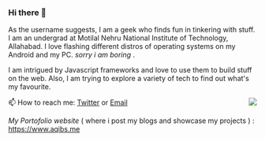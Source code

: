 ### Hi there 👋

<!--
**geeqib23/geeqib23** is a ✨ _special_ ✨ repository because its `README.md` (this file) appears on your GitHub profile.
-->

As the username suggests, I am a geek who finds fun in tinkering with stuff. I am an undergrad at Motilal Nehru National Institute of Technology, Allahabad. 
I love flashing different distros of operating systems on my Android and my PC.  *sorry i am boring* .

I am intrigued by Javascript frameworks and love to use them to build stuff on the web. Also, I am trying to explore a variety of tech to find out what's my favourite.

<img src="https://github-readme-stats.vercel.app/api/top-langs/?username=geeqib23&hide=jupyter%20notebook&layout=compact" align="right">


📫 How to reach me: [Twitter](https://twitter.com/geeqib23) or [Email](aqibsuhail23@gmail.com)


*My Portofolio website* ( where i post my blogs and showcase my projects ) : https://www.aqibs.me
